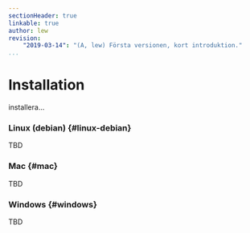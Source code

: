 ```yaml
---
sectionHeader: true
linkable: true
author: lew
revision:
    "2019-03-14": "(A, lew) Första versionen, kort introduktion."
...
```

Installation
=======================

installera...



### Linux (debian) {#linux-debian}

TBD



### Mac {#mac}

TBD



### Windows {#windows}

TBD
